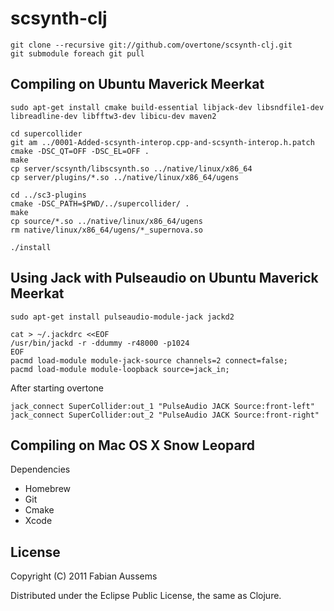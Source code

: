 # scsynth-clj

    git clone --recursive git://github.com/overtone/scsynth-clj.git
    git submodule foreach git pull

## Compiling on Ubuntu Maverick Meerkat

    sudo apt-get install cmake build-essential libjack-dev libsndfile1-dev libreadline-dev libfftw3-dev libicu-dev maven2

    cd supercollider
    git am ../0001-Added-scsynth-interop.cpp-and-scsynth-interop.h.patch
    cmake -DSC_QT=OFF -DSC_EL=OFF .
    make
    cp server/scsynth/libscsynth.so ../native/linux/x86_64
    cp server/plugins/*.so ../native/linux/x86_64/ugens

    cd ../sc3-plugins
    cmake -DSC_PATH=$PWD/../supercollider/ .
    make
    cp source/*.so ../native/linux/x86_64/ugens
    rm native/linux/x86_64/ugens/*_supernova.so

    ./install

## Using Jack with Pulseaudio on Ubuntu Maverick Meerkat

    sudo apt-get install pulseaudio-module-jack jackd2

    cat > ~/.jackdrc <<EOF
    /usr/bin/jackd -r -ddummy -r48000 -p1024
    EOF
    pacmd load-module module-jack-source channels=2 connect=false;
    pacmd load-module module-loopback source=jack_in;

After starting overtone

    jack_connect SuperCollider:out_1 "PulseAudio JACK Source:front-left"
    jack_connect SuperCollider:out_2 "PulseAudio JACK Source:front-right"

## Compiling on Mac OS X Snow Leopard

Dependencies

 * Homebrew
 * Git
 * Cmake
 * Xcode



## License

Copyright (C) 2011 Fabian Aussems

Distributed under the Eclipse Public License, the same as Clojure.
